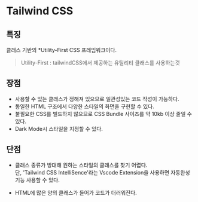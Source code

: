 # Tailwind CSS

## 특징
클래스 기반의 *Utility-First CSS 프레임워크이다.
>  Utility-First : tailwindCSS에서 제공하는 유틸리티 클래스를 사용하는것

## 장점
  - 사용할 수 있는 클래스가 정해져 있으므로 일관성있는 코드 작성이 가능하다.
  - 동일한 HTML 구조에서 다양한 스타일의 화면을 구현할 수 있다.
  - 불필요한 CSS를 빌드하지 않으므로 CSS Bundle 사이즈를 약 10kb 이상 줄일 수 있다.
  - Dark Mode시 스타일을 지정할 수 있다.
  
## 단점
  - 클래스 종류가 방대해 원하는 스타일의 클래스를 찾기 어렵다.<br>
    단, 'Tailwind CSS IntelliSence'라는 Vscode Extension을 사용하면 자동완성기능 사용할 수 있다.
  
- HTML에 많은 양의 클래스가 들어가 코드가 더러워진다.
